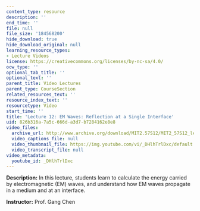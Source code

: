 ```yaml
---
content_type: resource
description: ''
end_time: ''
file: null
file_size: '184568200'
hide_download: true
hide_download_original: null
learning_resource_types:
- Lecture Videos
license: https://creativecommons.org/licenses/by-nc-sa/4.0/
ocw_type: ''
optional_tab_title: ''
optional_text: ''
parent_title: Video Lectures
parent_type: CourseSection
related_resources_text: ''
resource_index_text: ''
resourcetype: Video
start_time: ''
title: 'Lecture 12: EM Waves: Reflection at a Single Interface'
uid: 826b316a-7a5c-666d-a3d7-b7284162e8e8
video_files:
  archive_url: http://www.archive.org/download/MIT2.57S12/MIT2_57S12_lec12_300k.mp4
  video_captions_file: null
  video_thumbnail_file: https://img.youtube.com/vi/_DHlhTrlDxc/default.jpg
  video_transcript_file: null
video_metadata:
  youtube_id: _DHlhTrlDxc
---
```


**Description:** In this lecture, students learn to calculate the energy carried by electromagnetic (EM) waves, and understand how EM waves propagate in a medium and at an interface.

**Instructor:** Prof. Gang Chen


